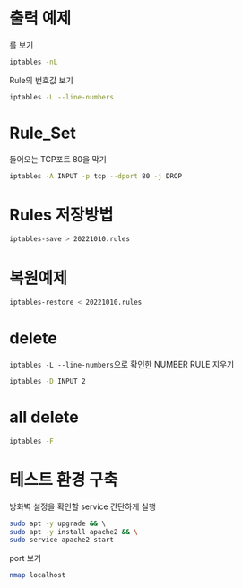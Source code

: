 # 출력 예제

룰 보기

``` bash
iptables -nL
```

Rule의 번호값 보기
``` bash
iptables -L --line-numbers
```

# Rule_Set
들어오는 TCP포트 80을 막기
```bash
iptables -A INPUT -p tcp --dport 80 -j DROP 
```

# Rules 저장방법

``` bash
iptables-save > 20221010.rules
```

# 복원예제

``` bash
iptables-restore < 20221010.rules
```

# delete

`iptables -L --line-numbers`으로 확인한 NUMBER RULE 지우기
``` bash
iptables -D INPUT 2
```

# all delete

``` bash
iptables -F
```

# 테스트 환경 구축

방화벽 설정을 확인할 service 간단하게 실행
```bash
sudo apt -y upgrade && \ 
sudo apt -y install apache2 && \
sudo service apache2 start
```

port 보기
``` bash 
nmap localhost
```